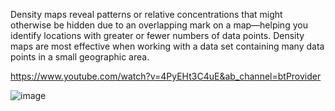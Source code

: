 Density maps reveal patterns or relative concentrations that might otherwise be hidden due to an overlapping mark on a map—helping you identify 
locations with greater or fewer numbers of data points. 
Density maps are most effective when working with a data set containing many data points in a small geographic area.

https://www.youtube.com/watch?v=4PyEHt3C4uE&ab_channel=btProvider

![image](https://user-images.githubusercontent.com/114629519/199367172-840c057f-4a8d-4831-8cc0-ccd8f55e87e2.png)
